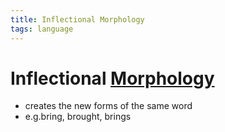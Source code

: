 ```yaml
---
title: Inflectional Morphology
tags: language
---
```


# Inflectional [Morphology](Morphology.md)
- creates the new forms of the same word
- e.g.bring, brought, brings


































































